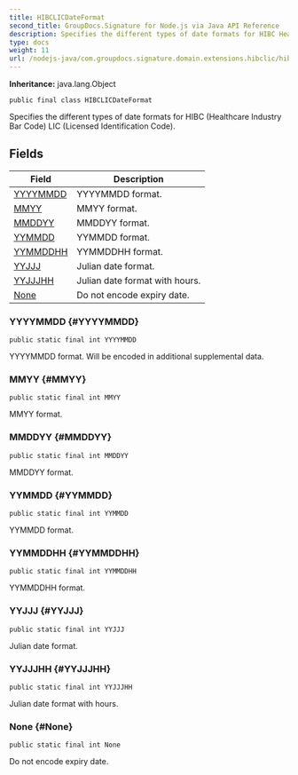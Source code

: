 ```yaml
---
title: HIBCLICDateFormat
second_title: GroupDocs.Signature for Node.js via Java API Reference
description: Specifies the different types of date formats for HIBC Healthcare Industry Bar Code LIC Licensed Identification Code.
type: docs
weight: 11
url: /nodejs-java/com.groupdocs.signature.domain.extensions.hibclic/hibclicdateformat/
---
```

**Inheritance:**
java.lang.Object
```
public final class HIBCLICDateFormat
```

Specifies the different types of date formats for HIBC (Healthcare Industry Bar Code) LIC (Licensed Identification Code).
## Fields

| Field | Description |
| --- | --- |
| [YYYYMMDD](#YYYYMMDD) | YYYYMMDD format. |
| [MMYY](#MMYY) | MMYY format. |
| [MMDDYY](#MMDDYY) | MMDDYY format. |
| [YYMMDD](#YYMMDD) | YYMMDD format. |
| [YYMMDDHH](#YYMMDDHH) | YYMMDDHH format. |
| [YYJJJ](#YYJJJ) | Julian date format. |
| [YYJJJHH](#YYJJJHH) | Julian date format with hours. |
| [None](#None) | Do not encode expiry date. |
### YYYYMMDD {#YYYYMMDD}
```
public static final int YYYYMMDD
```


YYYYMMDD format. Will be encoded in additional supplemental data.

### MMYY {#MMYY}
```
public static final int MMYY
```


MMYY format.

### MMDDYY {#MMDDYY}
```
public static final int MMDDYY
```


MMDDYY format.

### YYMMDD {#YYMMDD}
```
public static final int YYMMDD
```


YYMMDD format.

### YYMMDDHH {#YYMMDDHH}
```
public static final int YYMMDDHH
```


YYMMDDHH format.

### YYJJJ {#YYJJJ}
```
public static final int YYJJJ
```


Julian date format.

### YYJJJHH {#YYJJJHH}
```
public static final int YYJJJHH
```


Julian date format with hours.

### None {#None}
```
public static final int None
```


Do not encode expiry date.


